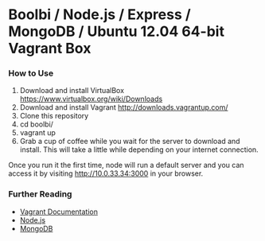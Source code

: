 # Boolbi / Node.js / Express / MongoDB / Ubuntu 12.04 64-bit Vagrant Box

### How to Use


1. Download and install VirtualBox    https://www.virtualbox.org/wiki/Downloads
2. Download and install Vagrant     http://downloads.vagrantup.com/
3. Clone this repository
4. cd boolbi/
5. vagrant up
6. Grab a cup of coffee while you wait for the server to download and install. This will take a little while depending on your internet connection.

Once you run it the first time, node will run a default server and you can access it by visiting http://10.0.33.34:3000 in your browser.

### Further Reading
- [Vagrant Documentation](http://docs.vagrantup.com/)
- [Node.js](http://nodejs.org/api/)
- [MongoDB](http://docs.mongodb.org)
